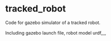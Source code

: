 # tracked_robot

Code for gazebo simulator of a tracked robot.

Including gazebo launch file, robot model urdf,,,,　
